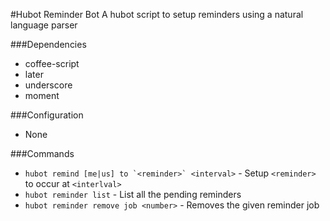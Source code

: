 #Hubot Reminder Bot
A hubot script to setup reminders using a natural language parser

###Dependencies
  * coffee-script
  * later
  * underscore
  * moment

###Configuration
  * None

###Commands
  - ``hubot remind [me|us] to `<reminder>` <interval>`` - Setup `<reminder>` to occur at `<interlval>`
  - `hubot reminder list` - List all the pending reminders
  - `hubot reminder remove job <number>` - Removes the given reminder job
